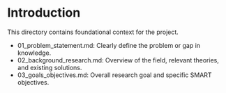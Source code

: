 # Introduction

This directory contains foundational context for the project.

* 01\_problem\_statement.md: Clearly define the problem or gap in knowledge.
* 02\_background\_research.md: Overview of the field, relevant theories, and
  existing solutions.
* 03\_goals\_objectives.md: Overall research goal and specific SMART
  objectives.
